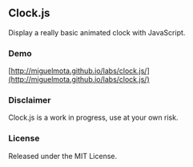 ## Clock.js

Display a really basic animated clock with JavaScript.

### Demo
[http://miguelmota.github.io/labs/clock.js/](http://miguelmota.github.io/labs/clock.js/)

### Disclaimer

Clock.js is a work in progress, use at your own risk.

### License

Released under the MIT License.
